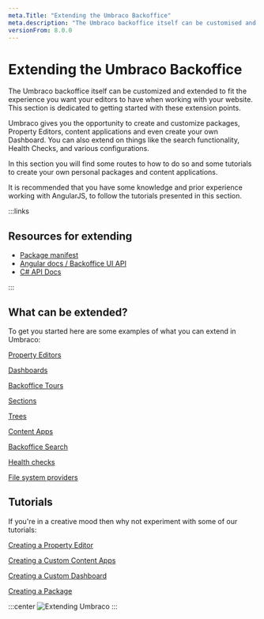 ```yaml
---
meta.Title: "Extending the Umbraco Backoffice" 
meta.description: "The Umbraco backoffice itself can be customised and extended, this section is dedicated to getting started with these extension points."
versionFrom: 8.0.0
---
```

# Extending the Umbraco Backoffice

The Umbraco backoffice itself can be customized and extended to fit the experience you want your editors to have when working with your website. This section is dedicated to getting started with these extension points.

Umbraco gives you the opportunity to create and customize packages, Property Editors, content applications and even create your own Dashboard. You can also extend on things like the search functionality, Health Checks, and various configurations.

In this section you will find some routes to how to do so and some tutorials to create your own personal packages and content applications.

It is recommended that you have some knowledge and prior experience working with AngularJS, to follow the tutorials presented in this section.

:::links

## Resources for extending

- [Package manifest](../../../Extending/Property-Editors/Package-Manifest/index.md)
- [Angular docs / Backoffice UI API](../../../Reference/Angular/)
- [C# API Docs](../../../Reference/API-Documentation/)

:::

## What can be extended?

To get you started here are some examples of what you can extend in Umbraco:

[Property Editors](../../../Extending/Property-Editors/)

[Dashboards](../../../Extending/Dashboards/)

[Backoffice Tours](../../../Extending/Backoffice-Tours/)

[Sections](../../../Extending/Section-Trees/sections)

[Trees](../../../Extending/Section-Trees/trees)

[Content Apps](../../../Extending/Content-Apps/)

[Backoffice Search](../../../Extending/Backoffice-Search/)

[Health checks](../../../Extending/Health-Check/)

[File system providers](../../../Extending/FileSystemProviders/)

## Tutorials

If you're in a creative mood then why not experiment with some of our tutorials:

[Creating a Property Editor](../../../Tutorials/Creating-a-Property-Editor/)

[Creating a Custom Content Apps](../../../Extending/Content-Apps/#creating-a-custom-content-app)

[Creating a Custom Dashboard](../../../Tutorials/Creating-a-Custom-Dashboard/)

[Creating a Package](../../../Extending/Packages/Creating-a-Package/)

:::center
![Extending Umbraco](images/Headless_Email_hero_780x405px.png)
:::
